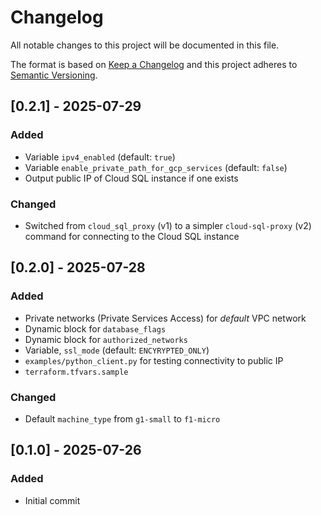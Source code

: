 # Changelog
All notable changes to this project will be documented in this file.

The format is based on [Keep a Changelog](http://keepachangelog.com/en/1.0.0/)
and this project adheres to [Semantic Versioning](http://semver.org/spec/v2.0.0.html).


## [0.2.1] - 2025-07-29
### Added
- Variable `ipv4_enabled` (default: `true`)
- Variable `enable_private_path_for_gcp_services` (default: `false`)
- Output public IP of Cloud SQL instance if one exists
### Changed
- Switched from `cloud_sql_proxy` (v1) to a simpler `cloud-sql-proxy` (v2) command for connecting to the Cloud SQL instance

## [0.2.0] - 2025-07-28
### Added
- Private networks (Private Services Access) for *default* VPC network
- Dynamic block for `database_flags`
- Dynamic block for `authorized_networks`
- Variable, `ssl_mode` (default: `ENCYRYPTED_ONLY`)
- `examples/python_client.py` for testing connectivity to public IP
- `terraform.tfvars.sample`
### Changed
- Default `machine_type` from `g1-small` to `f1-micro`

## [0.1.0] - 2025-07-26
### Added
- Initial commit
